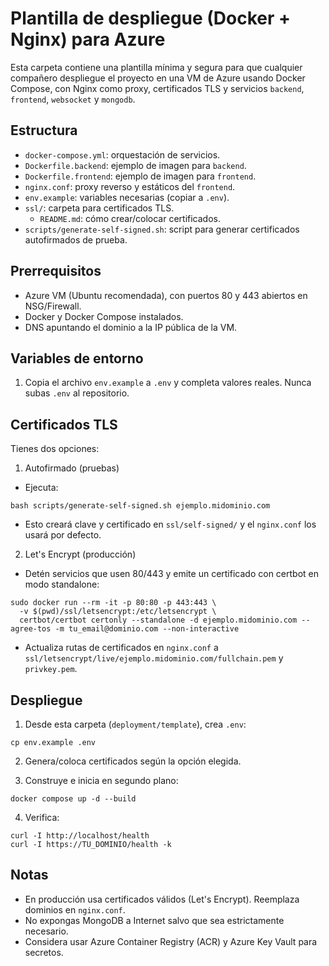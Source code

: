 # Plantilla de despliegue (Docker + Nginx) para Azure

Esta carpeta contiene una plantilla mínima y segura para que cualquier compañero despliegue el proyecto en una VM de Azure usando Docker Compose, con Nginx como proxy, certificados TLS y servicios `backend`, `frontend`, `websocket` y `mongodb`.

## Estructura

- `docker-compose.yml`: orquestación de servicios.
- `Dockerfile.backend`: ejemplo de imagen para `backend`.
- `Dockerfile.frontend`: ejemplo de imagen para `frontend`.
- `nginx.conf`: proxy reverso y estáticos del `frontend`.
- `env.example`: variables necesarias (copiar a `.env`).
- `ssl/`: carpeta para certificados TLS.
  - `README.md`: cómo crear/colocar certificados.
- `scripts/generate-self-signed.sh`: script para generar certificados autofirmados de prueba.

## Prerrequisitos

- Azure VM (Ubuntu recomendada), con puertos 80 y 443 abiertos en NSG/Firewall.
- Docker y Docker Compose instalados.
- DNS apuntando el dominio a la IP pública de la VM.

## Variables de entorno

1) Copia el archivo `env.example` a `.env` y completa valores reales. Nunca subas `.env` al repositorio.

## Certificados TLS

Tienes dos opciones:

1) Autofirmado (pruebas)

- Ejecuta:
```
bash scripts/generate-self-signed.sh ejemplo.midominio.com
```
- Esto creará clave y certificado en `ssl/self-signed/` y el `nginx.conf` los usará por defecto.

2) Let's Encrypt (producción)

- Detén servicios que usen 80/443 y emite un certificado con certbot en modo standalone:
```
sudo docker run --rm -it -p 80:80 -p 443:443 \
  -v $(pwd)/ssl/letsencrypt:/etc/letsencrypt \
  certbot/certbot certonly --standalone -d ejemplo.midominio.com --agree-tos -m tu_email@dominio.com --non-interactive
```
- Actualiza rutas de certificados en `nginx.conf` a `ssl/letsencrypt/live/ejemplo.midominio.com/fullchain.pem` y `privkey.pem`.

## Despliegue

1) Desde esta carpeta (`deployment/template`), crea `.env`:
```
cp env.example .env
```
2) Genera/coloca certificados según la opción elegida.

3) Construye e inicia en segundo plano:
```
docker compose up -d --build
```

4) Verifica:
```
curl -I http://localhost/health
curl -I https://TU_DOMINIO/health -k
```

## Notas

- En producción usa certificados válidos (Let's Encrypt). Reemplaza dominios en `nginx.conf`.
- No expongas MongoDB a Internet salvo que sea estrictamente necesario.
- Considera usar Azure Container Registry (ACR) y Azure Key Vault para secretos.
